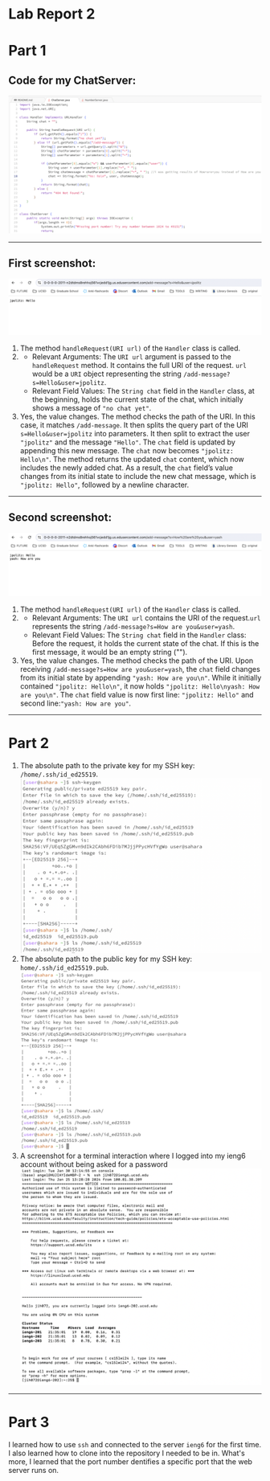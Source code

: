 # Lab Report 2
# Part 1
## Code for my ChatServer:
![Image](Lab2-3.png)

---
## First screenshot: 
![Image](Lab2-1.png)
1. The method `handleRequest(URI url)` of the `Handler` class is called.
2. - Relevant Arguments: The `URI url` argument is passed to the `handleRequest` method. It contains the full URI of the request. `url` would be a `URI` object representing the string `/add-message?s=Hello&user=jpolitz`.
   - Relevant Field Values: The `String chat` field in the `Handler` class, at the beginning, holds the current state of the chat, which initially shows a message of `"no chat yet"`.
3. Yes, the value changes. The method checks the path of the URI. In this case, it matches `/add-message`. It then splits the query part of the URI `s=Hello&user=jpolitz` into parameters. It then split to extract the user `"jpolitz"` and the message `"Hello"`. The `chat` field is updated by appending this new message. The `chat` now becomes `"jpolitz: Hello\n"`. The method returns the updated `chat` content, which now includes the newly added chat. As a result, the `chat` field’s value changes from its initial state to include the new chat message, which is `"jpolitz: Hello"`, followed by a newline character.

---
## Second screenshot: 
![Image](Lab2-2.png)
1. The method `handleRequest(URI url)` of the `Handler` class is called.
2. - Relevant Arguments: The `URI url` contains the URI of the request.`url` represents the string `/add-message?s=How are you&user=yash`.
   - Relevant Field Values: The `String chat` field in the `Handler` class: Before the request, it holds the current state of the chat. If this is the first message, it would be an empty string ("").
3. Yes, the value changes. The method checks the path of the URI. Upon receiving `/add-message?s=How are you&user=yash`, the `chat` field changes from its initial state by appending `"yash: How are you\n"`. While it initially contained `"jpolitz: Hello\n"`, it now holds `"jpolitz: Hello\nyash: How are you\n"`. The `chat` field value is now first line: `"jpolitz: Hello"` and second line:`"yash: How are you"`.

---
# Part 2
1. The absolute path to the private key for my SSH key: `/home/.ssh/id_ed25519`.
![Image](Lab2-4.png)
2. The absolute path to the public key for my SSH key: `home/.ssh/id_ed25519.pub`.
![Image](Lab2-5.png)
3. A screenshot for a terminal interaction where I logged into my ieng6 account without being asked for a password
![Image](Lab2-6.png)
---
# Part 3
I learned how to use `ssh` and connected to the server `ieng6` for the first time. I also learned how to clone into the repository I needed to be in. What's more, I learned that the port number dentifies a specific port that the web server runs on. 
